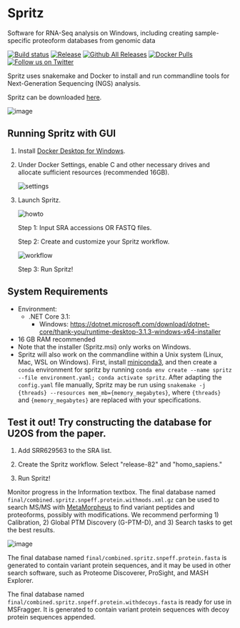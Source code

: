 # Spritz
Software for RNA-Seq analysis on Windows, including creating sample-specific proteoform databases from genomic data

[![Build status](https://ci.appveyor.com/api/projects/status/p54yrm6iixqm8jsf?svg=true)](https://ci.appveyor.com/project/acesnik/spritz)
[![Release](https://img.shields.io/github/v/release/smith-chem-wisc/Spritz)](https://github.com/smith-chem-wisc/Spritz/releases/latest)
[![Github All Releases](https://img.shields.io/github/downloads/smith-chem-wisc/Spritz/total.svg)](https://github.com/smith-chem-wisc/Spritz/releases/)
[![Docker Pulls](https://img.shields.io/docker/pulls/smithlab/spritz)](https://hub.docker.com/r/smithlab/spritz/tags?page=1&ordering=last_updated)
[![Follow us on Twitter](https://img.shields.io/twitter/follow/smith_chem_wisc?label=Twitter&style=social)](https://twitter.com/smith_chem_wisc)

Spritz uses snakemake and Docker to install and run commandline tools for Next-Generation Sequencing (NGS) analysis.

Spritz can be downloaded [here](https://github.com/smith-chem-wisc/Spritz/releases).

![image](https://user-images.githubusercontent.com/16342951/93618988-a3b5be00-f99d-11ea-8be4-063395e24ce1.png)

## Running Spritz with GUI

1. Install [Docker Desktop for Windows](https://hub.docker.com/editions/community/docker-ce-desktop-windows).

2. Under Docker Settings, enable C and other necessary drives and allocate sufficient resources (recommended 16GB).

    ![settings](https://user-images.githubusercontent.com/42819128/70090841-8a937a80-15e0-11ea-9742-ca959a89deca.png)

3. Launch Spritz.

    ![howto](https://user-images.githubusercontent.com/42819128/70091146-2624eb00-15e1-11ea-9230-bfd118aa03d9.png)

    Step 1: Input SRA accessions OR FASTQ files.

    Step 2: Create and customize your Spritz workflow.

   ![workflow](https://user-images.githubusercontent.com/42819128/70091992-e65f0300-15e2-11ea-9e0f-7bb4262afefa.png)

    Step 3: Run Spritz!

## System Requirements

* Environment:
  * .NET Core 3.1:
     * Windows: https://dotnet.microsoft.com/download/dotnet-core/thank-you/runtime-desktop-3.1.3-windows-x64-installer
* 16 GB RAM recommended
* Note that the installer (Spritz.msi) only works on Windows. 
* Spritz will also work on the commandline within a Unix system (Linux, Mac, WSL on Windows). First, install [miniconda3](https://docs.conda.io/en/latest/miniconda.html), and then create a `conda` environment for spritz by running `conda env create --name spritz --file environment.yaml; conda activate spritz`. After adapting the `config.yaml` file manually, Spritz may be run using `snakemake -j {threads} --resources mem_mb={memory_megabytes}`, where `{threads}` and `{memory_megabytes}` are replaced with your specifications.

## Test it out! Try constructing the database for U2OS from the paper.

1. Add SRR629563 to the SRA list.

2. Create the Spritz workflow. Select "release-82" and "homo_sapiens."

3. Run Spritz!

Monitor progress in the Information textbox. The final database named `final/combined.spritz.snpeff.protein.withmods.xml.gz` can be used to search MS/MS with [MetaMorpheus](https://github.com/smith-chem-wisc/MetaMorpheus) to find variant peptides and proteoforms, possibly with modifications. We recommend performing 1) Calibration, 2) Global PTM Discovery (G-PTM-D), and 3) Search tasks to get the best results.

![image](https://user-images.githubusercontent.com/16342951/85874687-a76be700-b798-11ea-9bff-9f68646b03de.png)

The final database named `final/combined.spritz.snpeff.protein.fasta` is generated to contain variant protein sequences, and it may be used in other search software, such as Proteome Discoverer, ProSight, and MASH Explorer.

The final database named `final/combined.spritz.snpeff.protein.withdecoys.fasta` is ready for use in MSFragger. It is generated to contain variant protein sequences with decoy protein sequences appended.
